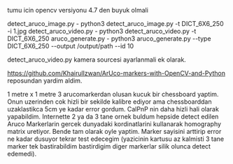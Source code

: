 tumu icin opencv versiyonu 4.7 den buyuk olmali

detect_aruco_image.py - python3 detect_aruco_image.py -t DICT_6X6_250 -i 1.jpg
detect_aruco_video.py - python3 detect_aruco_video.py -t DICT_6X6_250
aruco_generate.py - python3 aruco_generate.py --type DICT_6X6_250 --output /output/path --id 10

detect_aruco_video.py kamera sourcesi ayarlanmali ek olarak. 

https://github.com/KhairulIzwan/ArUco-markers-with-OpenCV-and-Python reposundan yardim aldim.

1 metre x 1 metre 3 arucomarkerdan olusan kucuk bir chessboard yaptim. Onun uzerinden cok hizli bir sekilde kalibre ediyor ama chessboarddan uzaklastikca 5cm ye kadar error gordum. CalPnP nin daha hizli hali olarak yapabildim. Internette 2 ya da 3 tane ornek buldum hepside detect edilen Aruco Markerlarin gercek dunyadaki kordinatlarini kullanarak homography matrix uretiyor. Bende tam olarak oyle yaptim. Marker sayisini arttirip error ne kadar dusuyor tekrar test edecegim (yazicinin kartusu az kalmisti 3 tane marker tek bastirabildim bastirdigim diger markerlar silik olunca detect edemedi).




